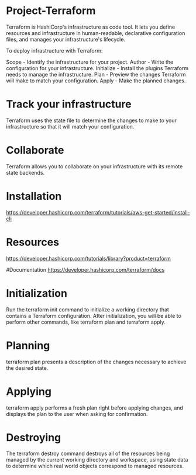 # Project-Terraform
Terraform is HashiCorp's infrastructure as code tool. It lets you define resources and infrastructure in human-readable, declarative configuration files, and manages your infrastructure's lifecycle.

To deploy infrastructure with Terraform:

Scope - Identify the infrastructure for your project.
Author - Write the configuration for your infrastructure.
Initialize - Install the plugins Terraform needs to manage the infrastructure.
Plan - Preview the changes Terraform will make to match your configuration.
Apply - Make the planned changes.

# Track your infrastructure
Terraform uses the state file to determine the changes to make to your infrastructure so that it will match your configuration.

# Collaborate
Terraform allows you to collaborate on your infrastructure with its remote state backends.

# Installation
https://developer.hashicorp.com/terraform/tutorials/aws-get-started/install-cli

# Resources
https://developer.hashicorp.com/tutorials/library?product=terraform

#Documentation
https://developer.hashicorp.com/terraform/docs

# Initialization
Run the terraform init command to initialize a working directory that contains a Terraform configuration. After initialization, you will be able to perform other commands, like terraform plan and terraform apply.

# Planning
 terraform plan presents a description of the changes necessary to achieve the desired state.

 # Applying
 terraform apply performs a fresh plan right before applying changes, and displays the plan to the user when asking for confirmation.

 # Destroying
 The terraform destroy command destroys all of the resources being managed by the current working directory and workspace, using state data to determine which real world objects correspond to managed resources.
